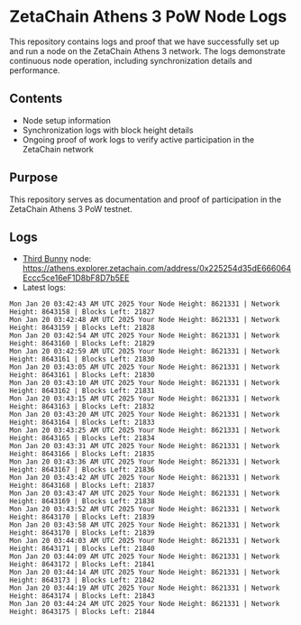# ZetaChain Athens 3 PoW Node Logs
This repository contains logs and proof that we have successfully set up and run a node on the ZetaChain Athens 3 network. The logs demonstrate continuous node operation, including synchronization details and performance.

## Contents
- Node setup information
- Synchronization logs with block height details
- Ongoing proof of work logs to verify active participation in the ZetaChain network

## Purpose
This repository serves as documentation and proof of participation in the ZetaChain Athens 3 PoW testnet.

## Logs

- [Third Bunny](https://thirdbunny.xyz/) node: https://athens.explorer.zetachain.com/address/0x225254d35dE666064Eccc5ce16eF1D8bF8D7b5EE
- Latest logs:
```
Mon Jan 20 03:42:43 AM UTC 2025 Your Node Height: 8621331 | Network Height: 8643158 | Blocks Left: 21827
Mon Jan 20 03:42:48 AM UTC 2025 Your Node Height: 8621331 | Network Height: 8643159 | Blocks Left: 21828
Mon Jan 20 03:42:54 AM UTC 2025 Your Node Height: 8621331 | Network Height: 8643160 | Blocks Left: 21829
Mon Jan 20 03:42:59 AM UTC 2025 Your Node Height: 8621331 | Network Height: 8643161 | Blocks Left: 21830
Mon Jan 20 03:43:05 AM UTC 2025 Your Node Height: 8621331 | Network Height: 8643161 | Blocks Left: 21830
Mon Jan 20 03:43:10 AM UTC 2025 Your Node Height: 8621331 | Network Height: 8643162 | Blocks Left: 21831
Mon Jan 20 03:43:15 AM UTC 2025 Your Node Height: 8621331 | Network Height: 8643163 | Blocks Left: 21832
Mon Jan 20 03:43:20 AM UTC 2025 Your Node Height: 8621331 | Network Height: 8643164 | Blocks Left: 21833
Mon Jan 20 03:43:25 AM UTC 2025 Your Node Height: 8621331 | Network Height: 8643165 | Blocks Left: 21834
Mon Jan 20 03:43:31 AM UTC 2025 Your Node Height: 8621331 | Network Height: 8643166 | Blocks Left: 21835
Mon Jan 20 03:43:36 AM UTC 2025 Your Node Height: 8621331 | Network Height: 8643167 | Blocks Left: 21836
Mon Jan 20 03:43:42 AM UTC 2025 Your Node Height: 8621331 | Network Height: 8643168 | Blocks Left: 21837
Mon Jan 20 03:43:47 AM UTC 2025 Your Node Height: 8621331 | Network Height: 8643169 | Blocks Left: 21838
Mon Jan 20 03:43:52 AM UTC 2025 Your Node Height: 8621331 | Network Height: 8643170 | Blocks Left: 21839
Mon Jan 20 03:43:58 AM UTC 2025 Your Node Height: 8621331 | Network Height: 8643170 | Blocks Left: 21839
Mon Jan 20 03:44:03 AM UTC 2025 Your Node Height: 8621331 | Network Height: 8643171 | Blocks Left: 21840
Mon Jan 20 03:44:09 AM UTC 2025 Your Node Height: 8621331 | Network Height: 8643172 | Blocks Left: 21841
Mon Jan 20 03:44:14 AM UTC 2025 Your Node Height: 8621331 | Network Height: 8643173 | Blocks Left: 21842
Mon Jan 20 03:44:19 AM UTC 2025 Your Node Height: 8621331 | Network Height: 8643174 | Blocks Left: 21843
Mon Jan 20 03:44:24 AM UTC 2025 Your Node Height: 8621331 | Network Height: 8643175 | Blocks Left: 21844
```
